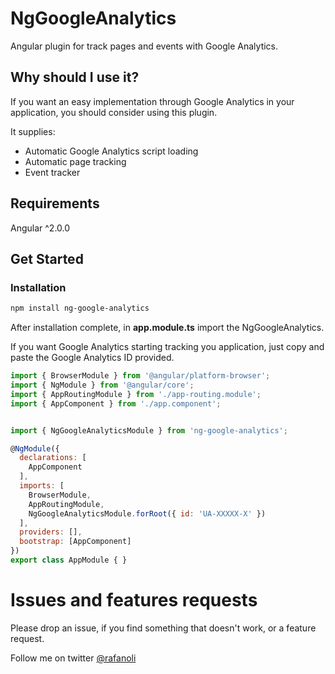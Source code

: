 # NgGoogleAnalytics

Angular plugin for track pages and events with Google Analytics.

## Why should I use it?

If you want an easy implementation through Google Analytics in your application, you should consider using this plugin. 

It supplies:

* Automatic Google Analytics script loading
* Automatic page tracking
* Event tracker


## Requirements

Angular ^2.0.0

## Get Started
### Installation

```bash
npm install ng-google-analytics
```

After installation complete, in **app.module.ts** import the NgGoogleAnalytics.

If you want Google Analytics starting tracking you application, just copy and paste the Google Analytics ID provided.

```js
import { BrowserModule } from '@angular/platform-browser';
import { NgModule } from '@angular/core';
import { AppRoutingModule } from './app-routing.module';
import { AppComponent } from './app.component';


import { NgGoogleAnalyticsModule } from 'ng-google-analytics';

@NgModule({
  declarations: [
    AppComponent
  ],
  imports: [
    BrowserModule,
    AppRoutingModule,
    NgGoogleAnalyticsModule.forRoot({ id: 'UA-XXXXX-X' })
  ],
  providers: [],
  bootstrap: [AppComponent]
})
export class AppModule { }

```

# Issues and features requests

Please drop an issue, if you find something that doesn't work, or a feature request.

Follow me on twitter [@rafanoli](https://twitter.com/rafanoli)